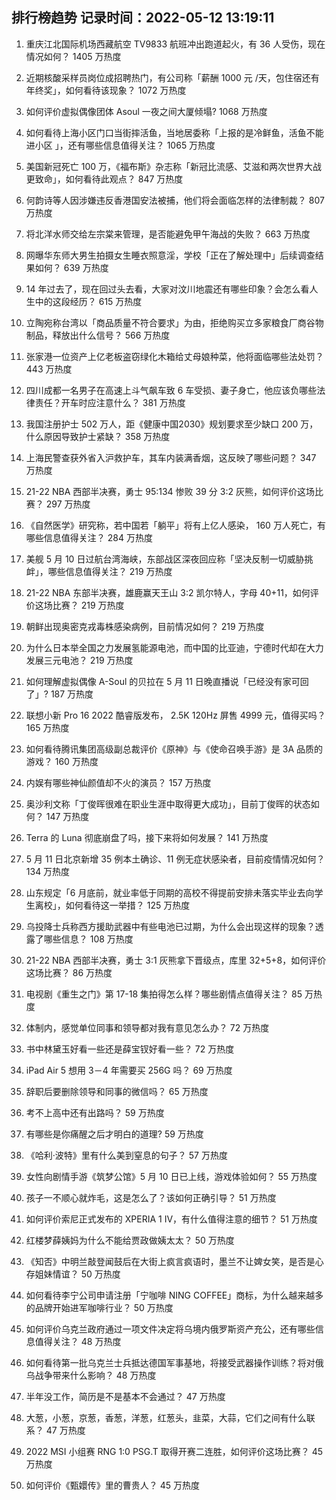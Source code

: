 
## 排行榜趋势 记录时间：2022-05-12 13:19:11
  
  1. 重庆江北国际机场西藏航空 TV9833 航班冲出跑道起火，有 36 人受伤，现在情况如何？ 1405 万热度
    
  2. 近期核酸采样员岗位成招聘热门，有公司称「薪酬 1000 元 /天，包住宿还有年终奖」，如何看待该现象？ 1072 万热度
    
  3. 如何评价虚拟偶像团体 Asoul 一夜之间大厦倾塌? 1068 万热度
    
  4. 如何看待上海小区门口当街摔活鱼，当地居委称「上报的是冷鲜鱼，活鱼不能进小区 」，还有哪些信息值得关注？ 1065 万热度
    
  5. 美国新冠死亡 100 万，《福布斯》杂志称「新冠比流感、艾滋和两次世界大战更致命」，如何看待此观点？ 847 万热度
    
  6. 何韵诗等人因涉嫌违反香港国安法被捕，他们将会面临怎样的法律制裁？ 807 万热度
    
  7. 将北洋水师交给左宗棠来管理，是否能避免甲午海战的失败？ 663 万热度
    
  8. 网曝华东师大男生拍摄女生睡衣照意淫，学校「正在了解处理中」后续调查结果如何？ 639 万热度
    
  9. 14 年过去了，现在回过头去看，大家对汶川地震还有哪些印象？会怎么看人生中的这段经历？ 615 万热度
    
  10. 立陶宛称台湾以「商品质量不符合要求」为由，拒绝购买立多家粮食厂商谷物制品，释放出什么信号？ 566 万热度
    
  11. 张家港一位资产上亿老板盗窃绿化木箱给丈母娘种菜，他将面临哪些法处罚？ 443 万热度
    
  12. 四川成都一名男子在高速上斗气飙车致 6 车受损、妻子身亡，他应该负哪些法律责任？开车时应注意什么？ 381 万热度
    
  13. 我国注册护士 502 万人，距《健康中国2030》规划要求至少缺口 200 万，什么原因导致护士紧缺？ 358 万热度
    
  14. 上海民警查获外省入沪救护车，其车内装满香烟，这反映了哪些问题？ 347 万热度
    
  15. 21-22 NBA 西部半决赛，勇士 95:134 惨败 39 分 3:2 灰熊，如何评价这场比赛？ 297 万热度
    
  16. 《自然医学》研究称，若中国若「躺平」将有上亿人感染， 160 万人死亡，有哪些信息值得关注？ 284 万热度
    
  17. 美舰 5 月 10 日过航台湾海峡，东部战区深夜回应称「坚决反制一切威胁挑衅」，哪些信息值得关注？ 219 万热度
    
  18. 21-22 NBA 东部半决赛，雄鹿赢天王山 3:2 凯尔特人，字母 40+11，如何评价这场比赛？ 219 万热度
    
  19. 朝鲜出现奥密克戎毒株感染病例，目前情况如何？ 219 万热度
    
  20. 为什么日本举全国之力发展氢能源电池，而中国的比亚迪，宁德时代却在大力发展三元电池？ 219 万热度
    
  21. 如何理解虚拟偶像 A-Soul 的贝拉在 5 月 11 日晚直播说「已经没有家可回了」? 187 万热度
    
  22. 联想小新 Pro 16 2022 酷睿版发布， 2.5K 120Hz 屏售 4999 元，值得买吗？ 165 万热度
    
  23. 如何看待腾讯集团高级副总裁评价《原神》与《使命召唤手游》是 3A 品质的游戏？ 160 万热度
    
  24. 内娱有哪些神仙颜值却不火的演员？ 157 万热度
    
  25. 奥沙利文称「丁俊晖很难在职业生涯中取得更大成功」，目前丁俊晖的状态如何？ 147 万热度
    
  26. Terra 的 Luna 彻底崩盘了吗，接下来将如何发展？ 141 万热度
    
  27. 5 月 11 日北京新增 35 例本土确诊、11 例无症状感染者，目前疫情情况如何？ 134 万热度
    
  28. 山东规定「6 月底前，就业率低于同期的高校不得提前安排未落实毕业去向学生离校」，如何看待这一举措？ 125 万热度
    
  29. 乌投降士兵称西方援助武器中有些电池已过期，为什么会出现这样的现象？透露了哪些信息？ 108 万热度
    
  30. 21-22 NBA 西部半决赛，勇士 3:1 灰熊拿下晋级点，库里 32+5+8，如何评价这场比赛？ 86 万热度
    
  31. 电视剧《重生之门》第 17-18 集拍得怎么样？哪些剧情点值得关注？ 85 万热度
    
  32. 体制内，感觉单位同事和领导都对我有意见怎么办？ 72 万热度
    
  33. 书中林黛玉好看一些还是薛宝钗好看一些？ 72 万热度
    
  34. iPad Air 5 想用 3－4 年需要买 256G 吗？ 69 万热度
    
  35. 辞职后要删除领导和同事的微信吗？ 65 万热度
    
  36. 考不上高中还有出路吗？ 59 万热度
    
  37. 有哪些是你痛醒之后才明白的道理? 59 万热度
    
  38. 《哈利·波特》里有什么美到窒息的句子？ 57 万热度
    
  39. 女性向剧情手游《筑梦公馆》5 月 10 日已上线，游戏体验如何？ 55 万热度
    
  40. 孩子一不顺心就炸毛，这是怎么了？该如何正确引导？ 51 万热度
    
  41. 如何评价索尼正式发布的 XPERIA 1 IV，有什么值得注意的细节？ 51 万热度
    
  42. 红楼梦薛姨妈为什么不能给贾政做姨太太？ 50 万热度
    
  43. 《知否》中明兰敲登闻鼓后在大街上疯言疯语时，墨兰不让婢女笑，是否是心存姐妹情谊？ 50 万热度
    
  44. 如何看待李宁公司申请注册「宁咖啡 NING COFFEE」商标，为什么越来越多的品牌开始进军咖啡行业？ 50 万热度
    
  45. 如何评价乌克兰政府通过一项文件决定将乌境内俄罗斯资产充公，还有哪些信息值得关注？ 48 万热度
    
  46. 如何看待第一批乌克兰士兵抵达德国军事基地，将接受武器操作训练？将对俄乌战争带来什么影响？ 48 万热度
    
  47. 半年没工作，简历是不是基本不会通过？ 47 万热度
    
  48. 大葱，小葱，京葱，香葱，洋葱，红葱头，韭菜，大蒜，它们之间有什么联系？ 47 万热度
    
  49. 2022 MSI 小组赛 RNG 1:0 PSG.T 取得开赛二连胜，如何评价这场比赛？ 45 万热度
    
  50. 如何评价《甄嬛传》里的曹贵人？ 45 万热度
    
